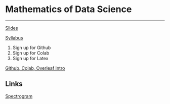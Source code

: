# Mathematics of Data Science

<hr>

[Slides](https://docs.google.com/document/d/1robxhjHGDE-xlW65worsEPYM9NlMx5MB0eX4VZR-4KY/edit?usp=sharing)


[Syllabus](https://docs.google.com/document/d/1IMQl7Q71oHYBVIENExWYy8Zbwna6pqU1dsNr6vRmdaU/edit?usp=sharing)

1) Sign up for Github
2) Sign up for Colab
3) Sign up for Latex

[Github, Colab, Overleaf Intro](https://www.youtube.com/watch?v=50wdMpfO9t0)


## Links
[Spectrogram](https://musiclab.chromeexperiments.com/spectrogram/)
